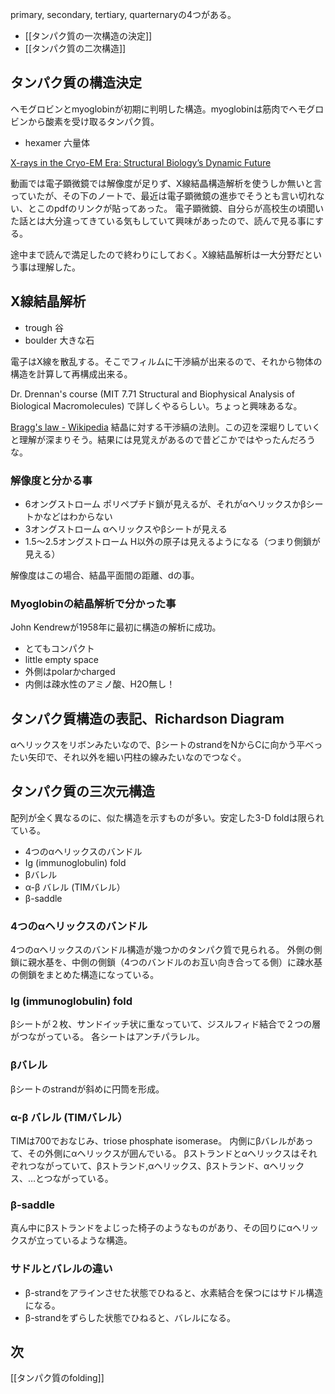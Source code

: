 primary, secondary, tertiary, quarternaryの4つがある。

- [[タンパク質の一次構造の決定]]
- [[タンパク質の二次構造]]

## タンパク質の構造決定

ヘモグロビンとmyoglobinが初期に判明した構造。myoglobinは筋肉でヘモグロビンから酸素を受け取るタンパク質。

- hexamer 六量体

[X-rays in the Cryo-EM Era: Structural Biology’s Dynamic Future](https://www.ncbi.nlm.nih.gov/pmc/articles/PMC5999524/pdf/nihms972666.pdf)

動画では電子顕微鏡では解像度が足りず、X線結晶構造解析を使うしか無いと言っていたが、その下のノートで、最近は電子顕微鏡の進歩でそうとも言い切れない、とこのpdfのリンクが貼ってあった。
電子顕微鏡、自分らが高校生の頃聞いた話とは大分違ってきている気もしていて興味があったので、読んで見る事にする。

途中まで読んで満足したので終わりにしておく。X線結晶解析は一大分野だという事は理解した。

## X線結晶解析

- trough 谷
- boulder 大きな石

電子はX線を散乱する。そこでフィルムに干渉縞が出来るので、それから物体の構造を計算して再構成出来る。

Dr. Drennan's course (MIT 7.71 Structural and Biophysical Analysis of Biological Macromolecules) で詳しくやるらしい。ちょっと興味あるな。

[Bragg's law - Wikipedia](https://en.wikipedia.org/wiki/Bragg%27s_law) 結晶に対する干渉縞の法則。この辺を深堀りしていくと理解が深まりそう。結果には見覚えがあるので昔どこかではやったんだろうな。

### 解像度と分かる事

- 6オングストローム ポリペプチド鎖が見えるが、それがαヘリックスかβシートかなどはわからない
- 3オングストローム αヘリックスやβシートが見える
- 1.5〜2.5オングストローム H以外の原子は見えるようになる（つまり側鎖が見える）

解像度はこの場合、結晶平面間の距離、dの事。

### Myoglobinの結晶解析で分かった事

John Kendrewが1958年に最初に構造の解析に成功。

- とてもコンパクト
- little empty space
- 外側はpolarかcharged
- 内側は疎水性のアミノ酸、H2O無し！

## タンパク質構造の表記、Richardson Diagram

αヘリックスをリボンみたいなので、βシートのstrandをNからCに向かう平べったい矢印で、それ以外を細い円柱の線みたいなのでつなぐ。

## タンパク質の三次元構造

配列が全く異なるのに、似た構造を示すものが多い。安定した3-D foldは限られている。

- 4つのαヘリックスのバンドル
- Ig (immunoglobulin) fold
- βバレル
- α-β バレル (TIMバレル）
- β-saddle

### **4つのαヘリックスのバンドル**

4つのαヘリックスのバンドル構造が幾つかのタンパク質で見られる。
外側の側鎖に親水基を、中側の側鎖（4つのバンドルのお互い向き合ってる側）に疎水基の側鎖をまとめた構造になっている。

### **Ig (immunoglobulin) fold**

βシートが２枚、サンドイッチ状に重なっていて、ジスルフィド結合で２つの層がつながっている。
各シートはアンチパラレル。

### **βバレル**

βシートのstrandが斜めに円筒を形成。

### **α-β バレル (TIMバレル）**

TIMは700でおなじみ、triose phosphate isomerase。
内側にβバレルがあって、その外側にαヘリックスが囲んでいる。
βストランドとαヘリックスはそれぞれつながっていて、βストランド,αヘリックス、βストランド、αヘリックス、…とつながっている。

### **β-saddle**

真ん中にβストランドをよじった椅子のようなものがあり、その回りにαヘリックスが立っているような構造。

### **サドルとバレルの違い**

- β-strandをアラインさせた状態でひねると、水素結合を保つにはサドル構造になる。
- β-strandをずらした状態でひねると、バレルになる。

## 次

[[タンパク質のfolding]]